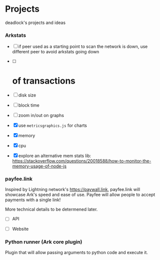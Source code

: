 # Projects
deadlock's projects and ideas


### Arkstats

- [ ] if peer used as a starting point to scan the network is down, use different peer to avoid arkstats going down
- [ ] # of transactions
- [ ] disk size
- [ ] block time
- [ ] zoom in/out on graphs
- [x] use `metricsgraphics.js` for charts
- [x] memory
- [x] cpu
- [x] explore an alternative mem stats lib: https://stackoverflow.com/questions/20018588/how-to-monitor-the-memory-usage-of-node-js


### payfee.link

Inspired by Lightning network's https://paywall.link, payfee.link will showcase Ark's speed and ease of use. Payfee will allow people to accept payments with a single link!

More technical details to be determened later.

- [ ] API
- [ ] Website


### Python runner (Ark core plugin)

Plugin that will allow passing arguments to python code and execute it.

